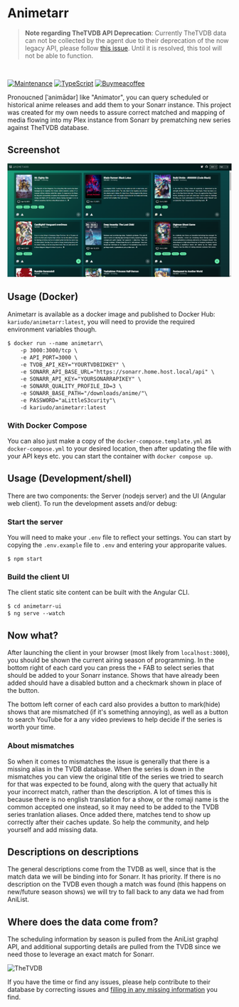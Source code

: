 # Animetarr

 > **Note regarding TheTVDB API Deprecation**: Currently TheTVDB data can not be collected by the agent due to their deprecation of the now legacy API, please follow [this issue](https://github.com/kariudo/animetarr/issues/1). Until it is resolved, this tool will not be able to function.
<br/>

[![Maintenance](https://img.shields.io/badge/Maintained%3F-yes-blu.svg)](https://GitHub.com/Naereen/StrapDown.js/graphs/commit-activity)
[![TypeScript](https://badgen.net/badge/icon/typescript?icon=typescript&label)](https://typescriptlang.org)
[![Buymeacoffee](https://badgen.net/badge/icon/buymeacoffee?icon=buymeacoffee&label)](<[https://https://www.buymeacoffee.com/](https://www.buymeacoffee.com/kariudo)>)

Pronoucned [ˈanimādər] like "Animator", you can query scheduled or historical anime releases and add them to your Sonarr instance. This project was created for my own needs to assure correct matched and mapping of media flowing into my Plex instance from Sonarr by prematching new series against TheTVDB database.

## Screenshot

![screenshot](./.assests/screenshot.png)

## Usage (Docker)

Animetarr is available as a docker image and published to Docker Hub: `kariudo/animetarr:latest`, you will need to provide the required environment variables though. 

```shell
$ docker run --name animetarr\
    -p 3000:3000/tcp \
    -e API_PORT=3000 \
    -e TVDB_API_KEY="YOURTVDBIDKEY" \
    -e SONARR_API_BASE_URL="https://sonarr.home.host.local/api" \
    -e SONARR_API_KEY="YOURSONARRAPIKEY" \
    -e SONARR_QUALITY_PROFILE_ID=3 \
    -e SONARR_BASE_PATH="/downloads/anime/"\
    -e PASSWORD="aLittleS3curity"\
    -d kariudo/animetarr:latest
```

### With Docker Compose

You can also just make a copy of the `docker-compose.template.yml` as `docker-compose.yml` to your desired location, then after updating the file with your API keys etc. you can start the container with `docker compose up`.

## Usage (Development/shell)

There are two components: the Server (nodejs server) and the UI (Angular web client). To run the development assets and/or debug:

### Start the server

You will need to make your `.env` file to reflect your settings. You can start by copying the `.env.example` file to `.env` and entering your approparite values.

```shell
$ npm start
```

### Build the client UI

The client static site content can be built with the Angular CLI.

```shell
$ cd animetarr-ui
$ ng serve --watch
```

## Now what?

After launching the client in your browser (most likely from `localhost:3000`), you should be shown the current airing season of programming. In the bottom right of each card you can press the `+` FAB to select series that should be added to your Sonarr instance. Shows that have already been added should have a disabled button and a checkmark shown in place of the button.

The bottom left corner of each card also provides a button to mark(hide) shows that are mismatched (if it's something annoying), as well as a button to search YouTube for a any video previews to help decide if the series is worth your time.

### About mismatches

So when it comes to mismatches the issue is generally that there is a missing alias in the TVDB database. When the series is down in the mismatches you can view the original title of the series we tried to search for that was expected to be found, along with the query that actually hit your incorrect match, rather than the description. A lot of times this is because there is no english translation for a show, or the romaji name is the common accepted one instead, so it may need to be added to the TVDB series tranlation aliases. Once added there, matches tend to show up correctly after their caches update. So help the community, and help yourself and add missing data.

## Descriptions on descriptions

The general descriptions come from the TVDB as well, since that is the match data we will be binding into for Sonarr. It has priority. If there is no description on the TVDB even though a match was found (this happens on new/future season shows) we will try to fall back to any data we had from AniList.

## Where does the data come from?

The scheduling information by season is pulled from the AniList graphql API, and additional supporting details are pulled from the TVDB since we need those to leverage an exact match for Sonarr.

![TheTVDB](https://www.thetvdb.com/images/attribution/logo2.png)

If you have the time or find any issues, please help contribute to their database by correcting issues and [filling in any missing information](https://www.thetvdb.com/points) you find.
